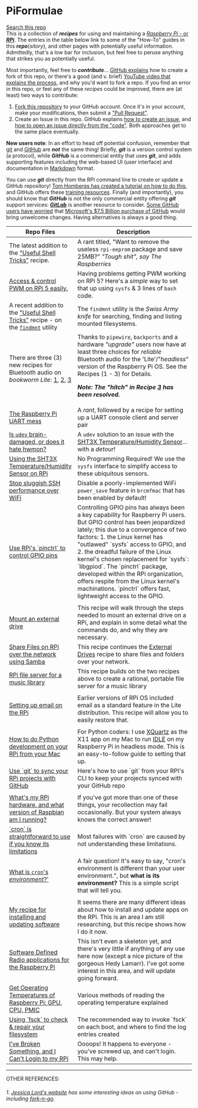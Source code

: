 # PiFormulae

[Search this repo](https://cse.google.com/cse?cx=b6628dc62eeb74754)  
This is a collection of ***recipes*** for using and maintaining a [*Raspberry Pi* - or ***RPi***](https://en.wikipedia.org/wiki/RPi). The entries in the table below link to some of the "How-To" guides in this ***repo***(*sitory*), and other pages with potentially useful information. Admittedly, that's a low bar for inclusion, but feel free to peruse anything that strikes you as potentially useful. 

Most importantly, feel free to ***contribute***… [GitHub explains](https://guides.github.com/activities/forking/) how to create a fork of this repo, or there's a good (and v. brief) [YouTube video that explains the process](https://www.youtube.com/watch?v=f5grYMXbAV0), and why you'd want to fork a repo. If you find an error in this repo, or feel any of these *recipes* could be improved, there are (at least) two ways to contribute:

1. [Fork this repository](https://guides.github.com/activities/forking/) to your GitHub account. Once it's in your account, make your modifications, then submit a ["Pull Request"](https://help.github.com/en/articles/about-pull-requests). 
2. Create an Issue in this repo. GitHub explains [how to create an issue](https://help.github.com/en/articles/creating-an-issue), and [how to open an issue directly from the "code"](<https://help.github.com/en/articles/opening-an-issue-from-code>). Both approaches get to the same place eventually. 

**New users note**: In an effort to head off potential confusion, remember that [git](<https://git-scm.com/>) and [GitHub](https://github.com/) are ***not*** the same thing! Briefly, ***git*** is a version control system (a protocol), while ***GitHub*** is a commercial entity that uses ***git***, and adds supporting features including the web-based UI (user interface) and documentation in [Markdown](https://en.wikipedia.org/wiki/Markdown) format. 

You can use ***git*** directly from the RPi command line to create or update a GitHub repository! [Tom Hombergs has created a tutorial on how to do this](https://reflectoring.io/github-fork-and-pull/), and GitHub offers these [training resources](https://try.github.io/). Finally (and importantly), you should know that ***GitHub*** is not the only commercial entity offering ***git*** support services: [***GitLab***](https://about.gitlab.com/) is another resource to consider. [Some GitHub users have worried](https://www.theverge.com/2018/6/18/17474284/microsoft-github-acquisition-developer-reaction) that [Microsoft's $7.5 Billion purchase of GitHub](https://blogs.microsoft.com/blog/2018/10/26/microsoft-completes-github-acquisition/) would bring unwelcome changes. Having alternatives is always a good thing. 

<table class="minimalistBlack">
<thead>
<tr>
<th width="35%">Repo Files</th>
<th width="65%">Description</th>
</tr>
</thead>
<tbody>
  <tr>
    <td>The latest addition to the <a href="https://github.com/seamusdemora/PiFormulae/blob/master/UsefulShellTricks.md#want-to-remove-the-rpi-eeprom-package-to-save-25mb-tough-shit-say-the-raspberries">"Useful Shell Tricks"</a> recipe.
    </td>
    <td>A rant titled, "Want to remove the useless <code>rpi-eeprom</code> package and save 25MB?" <em>"Tough shit", say The Raspberries</em>
    </td>
  </tr>
  <tr>
    <td><a href="PWM-onRPi_5.md">Access & control PWM on RPi 5 easily.</a>  
    </td>
    <td>Having problems getting PWM working on RPi 5? Here's a <em>simple</em> way to set that up using <code>sysfs</code> & 3 lines of <code>bash</code> code.
    </td>
  </tr>
  <tr>
    <td>A recent addition to the <a href="UsefulShellTricks.md">"Useful Shell Tricks"</a> recipe - on the <a href="UsefulShellTricks.md#verify-file-system-is-mounted"><code>findmnt</code></a> utility
    </td>
    <td>The <code>findmnt</code> utility is the <em>Swiss Army knife</em> for searching, finding and listing mounted filesystems.
    </td>
  </tr>
  <tr>
    <td>There are three (3) new recipes for Bluetooth audio on <em>bookworm Lite</em>: <a href="Bluetooth-AudioForBookwormLite.md">1</a>, <a href="Bluetooth-UpgradeRPiBtHardware.md">2</a>, <a href="Bluetooth-UsingBackportsForPipewire.md">3</a>
    </td>
    <td>Thanks to <code>pipewire</code>, <code>backports</code> and a hardware <em>"upgrade"</em> users now have at least three choices for <em>reliable</em> Bluetooth audio for the 'Lite'/"<em>headless</em>" version of the Raspberry Pi OS. See the Recipes (1 - 3) for Details.
      <p><b><i>Note: The "hitch" in Recipe <a href="Bluetooth-UsingBackportsForPipewire.md#Sequel">3</a> has been resolved.</i></b>
      </p>
    </td>
  </tr>
  <tr>
    <td><a href="https://github.com/seamusdemora/PiFormulae/blob/master/TheRpiUARTmess.md">The Raspberry Pi UART mess</a></td>
    <td>A <em>rant</em>, followed by a recipe for setting up a UART console client and server pair</td>
  </tr>
  <tr>
    <td><a href="https://github.com/seamusdemora/PiFormulae/blob/master/Is_udev_brain-damaged.md">Is <code>udev</code> brain-damaged, or does it hate hwmon?</a>
    </td>
    <td>A <code>udev</code> solution to an issue with the <a href="SHT3X_T%26H_Sensor.md">SHT3X Temperature/Humidity Sensor</a>... with a <i>detour</i>!
    </td>
  </tr>
  <tr>
    <td><a href="SHT3X_T%26H_Sensor.md">Using the SHT3X Temperature/Humidity Sensor on RPi</a>
    </td>
    <td>No Programming Required! We use the <code>sysfs</code> interface to simplify access to these ubiquitous sensors.</td>
  </tr>
  <tr>
    <td><a href="SluggishSSH-aCure.md">Stop sluggish SSH performance over WiFi</a>
    </td>
    <td>Disable a poorly-implemented WiFi <code>power_save</code> feature in <code>brcmfmac</code> that has been enabled by default!
    </td>
  </tr>
<tr>
<td><a href="Build_pinctrl_for-bullseye.md">Use RPi's `pinctrl` to control GPIO pins</a></td>
  <td>Controlling GPIO pins has always been a key capability for Raspberry Pi users. But GPIO control has been jeopardized lately; this due to a convergence of two factors: 1. the Linux kernel has "outlawed" `sysfs` access to GPIO, and 2. the dreadful failure of the Linux kernel's chosen replacement for `sysfs`: `libgpiod`. The `pinctrl` package, developed within the RPi organization, offers respite from the Linux kernel's machinations. `pinctrl` offers fast, lightweight access to the GPIO. 
  </td>
</tr>
<tr>  
  <td></td>
  <td></td>
</tr>
<tr>
<td><a href="ExternalDrives.md">Mount an external drive</a></td>
<td>This recipe will walk through the steps needed to mount an external drive on a RPi, and explain in some detail what the commands do, and why they are necessary.</td>
</tr>
<tr>
<td><a href="FileShare.md">Share Files on RPi over the network using Samba</a></td>
  <td>This recipe continues the <a href="ExternalDrives.md">External Drives</a> recipe to share files and folders over your network.</td>
</tr>
<tr>  
  <td><a href="CreatingRationalMusicLibrary.md">RPi file server for a music library</td>
  <td>This recipe builds on the two recipes above to create a rational, portable file server for a music library</td>
</tr>  
<tr>  
  <td></td>
  <td></td>
</tr>
<tr>
  <td><a href="EmailForRPi.md">Setting up email on the RPi</a></td>
  <td>Earlier versions of RPi OS included email as a standard feature in the Lite distribution. This recipe will allow you to easily restore that.</td>
</tr>
<tr>  
  <td></td>
  <td></td>
</tr>
<tr>
<td><a href="XQuartzInstall.md">How to do Python development on your RPi from your Mac</a></td>
<td>For Python coders: I use <a href="https://www.xquartz.org/">XQuartz</a> as the X11 app on my Mac to run <a href="https://docs.python.org/3/library/idle.html">IDLE</a> on my Raspberry Pi in headless mode. This is an easy-to-follow guide to setting that up.</td>
</tr>
<tr>  
  <td><a href="UseGitOnRPiToGitHub.md">Use `git` to sync your RPi projects with GitHub</a></td>
  <td>Here's how to use `git` from your RPI's CLI to keep your projects synced with your GitHub repo</td>
</tr>
<tr>  
  <td></td>
  <td></td>
</tr>
<tr>  
  <td><a href="WhatHardwareAndSoftwareVersionRaspberryPi.md">What's my RPi hardware, and what version of Raspbian am I running?</a></td>
  <td>If you've got more than one of these things, your recollection may fail occasionally. But your system always knows the correct answer!</td>
</tr>
<tr>  
  <td><a href="MyCrontabDoesntWork.md">`cron` is straightforward to use if you know its limitations</a></td>
  <td>Most failures with `cron` are caused by not understanding these limitations.</td>
</tr>
<tr>  
  <td><a href="WhatIsCronEnvironment.md">What is <code>cron</code>'s <i>environment</i>?'</a></td>
  <td>A fair question! It's easy to say, "cron's environment is different than your user environment.", but <b>what is its environment?</b> This is a simple script that will tell you.</td>
</tr>
<tr>  
  <td></td>
  <td></td>
</tr>
<tr>
<td><a href="PackageMaintenance.md">My recipe for installing and updating software</a></td>
<td>It seems there are many different ideas about how to install and update apps on the RPi. This is an area I am still researching, but this recipe shows how I do it now.</td>
</tr>
<tr>
<td><a href="https://github.com/seamusdemora/PiFormulae/blob/master/SwDefRadio.md"> Software Defined Radio applications for the Raspberry Pi</a></td>
<td>This isn't even a skeleton yet, and there's very little if anything of any use here now (except a nice picture of the gorgeous Hedy Lamarr). I've got some interest in this area, and will update going forward.</td>
</tr>
<tr>
<td><a href="https://github.com/seamusdemora/PiFormulae/blob/master/CheckPiTemperature.md"> Get Operating Temperatures of Raspberry Pi: GPU, CPU, PMIC</a></td>
<td>Various methods of reading the operating temperature explained</td>
</tr>
<tr>
<td><a href="https://github.com/seamusdemora/PiFormulae/blob/master/fsckForRaspberryPi.md">Using `fsck` to check & repair your filesystem</a></td>
<td>The recommended way to invoke `fsck` on each boot, and where to find the log entries created</td>
</tr>
<tr>
<td><a href="https://github.com/seamusdemora/PiFormulae/blob/master/CanNotLoginToMyRPi.md">I've Broken Something, and I Can't Login to my RPi</a></td>
<td>Oooops! It happens to everyone - you've screwed up, and can't login. This may help.</td>
</tr>
</tbody>
</table>




------

OTHER REFERENCES: 

###### 1.  [Jessica Lord's website](http://jlord.us/) has some interesting ideas on using GitHub - including  [fork-n-go](http://jlord.us/forkngo/). 

<!---

 HIDDEN STUFF FOLLOWS:

```
<tr>
<td>Link text here</td>
<td>Explanatory text here</td>
</tr>
```

—>
